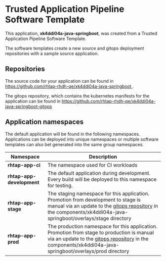 # Trusted Application Pipeline Software Template

This application, **xk4ddi04a-java-springboot**, was created from a Trusted Application Pipeline Software Template.

The software templates create a new source and gitops deployment repositories with a sample source application. 

## Repositories

The source code for your application can be found in [https://github.com/rhtap-rhdh-qe/xk4ddi04a-java-springboot ](https://github.com/rhtap-rhdh-qe/xk4ddi04a-java-springboot ).
 
The gitops repository, which contains the kubernetes manifests for the application can be found in 
[https://github.com/rhtap-rhdh-qe/xk4ddi04a-java-springboot-gitops ](https://github.com/rhtap-rhdh-qe/xk4ddi04a-java-springboot-gitops ) 

## Application namespaces 

The default application will be found in the following namespaces. Applications can be deployed into unique namespaces or multiple software templates can also bet generated into the same group namespaces.  

|  Namespace   |  Description   |  
| -------- | -------- |
| **rhtap-app-ci** | The namespace used for CI workloads |
| **rhtap-app-development** | The default application during development. Every build will be deployed to this namespace for testing. |
| **rhtap-app-stage** | The staging namespace for this application. Promotion from development to stage is manual via an update to the [gitops repository](https://github.com/rhtap-rhdh-qe/xk4ddi04a-java-springboot-gitops ) in the components/xk4ddi04a-java-springboot/overlays/stage directory |
| **rhtap-app-prod** | The production namespace for this application. Promotion from stage to production is manual via an update to the [gitops repository](https://github.com/rhtap-rhdh-qe/xk4ddi04a-java-springboot-gitops ) in the components/xk4ddi04a-java-springboot/overlays/prod directory |